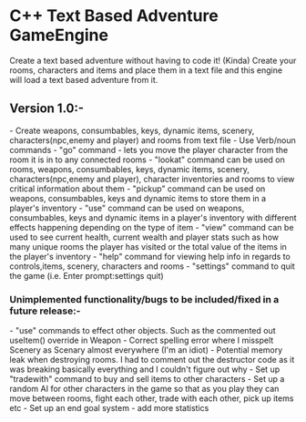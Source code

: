 <h1>C++ Text Based Adventure GameEngine</h1>

Create a text based adventure without having to code it! (Kinda) 
Create your rooms, characters and items and place them in a text file and this engine will load a text based adventure from it.


<h2><b>Version 1.0:-</b></h2>
  - Create weapons, consumbables, keys, dynamic items, scenery, characters(npc,enemy and player) and rooms from text file
  - Use Verb/noun commands
  - "go" command - lets you move the player character from the room it is in to any connected rooms
  - "lookat" command can be used on rooms, weapons, consumbables, keys, dynamic items, scenery, characters(npc,enemy and player), character inventories and rooms to view critical information about them
  - "pickup" command can be used on weapons, consumbables, keys and dynamic items to store them in a player's inventory
  - "use" command can be used on weapons, consumbables, keys and dynamic items in a player's inventory with different effects happening depending on the type of item
  - "view" command can be used to see current health, current wealth and player stats such as how many unique rooms the player has visited or the total value of the items in the player's inventory
  - "help" command for viewing help info in regards to controls,items, scenery, characters and rooms
  - "settings" command to quit the game (i.e. Enter prompt:settings quit)
  
  
  
<h3>Unimplemented functionality/bugs to be included/fixed in a future release:-</h3>
  - "use" commands to effect other objects. Such as the commented out useItem() override in Weapon
  - Correct spelling error where I misspelt Scenery as Scenary almost everywhere (I'm an idiot)
  - Potential memory leak when destroying rooms. I had to comment out the destructor code as it was breaking basically everything and I couldn't figure out why
  - Set up "tradewith" command to buy and sell items to other characters
  - Set up a random AI for other characters in the game so that as you play they can move between rooms, fight each other, trade with each other, pick up items etc
  - Set up an end goal system
  - add more statistics
  
 
 
